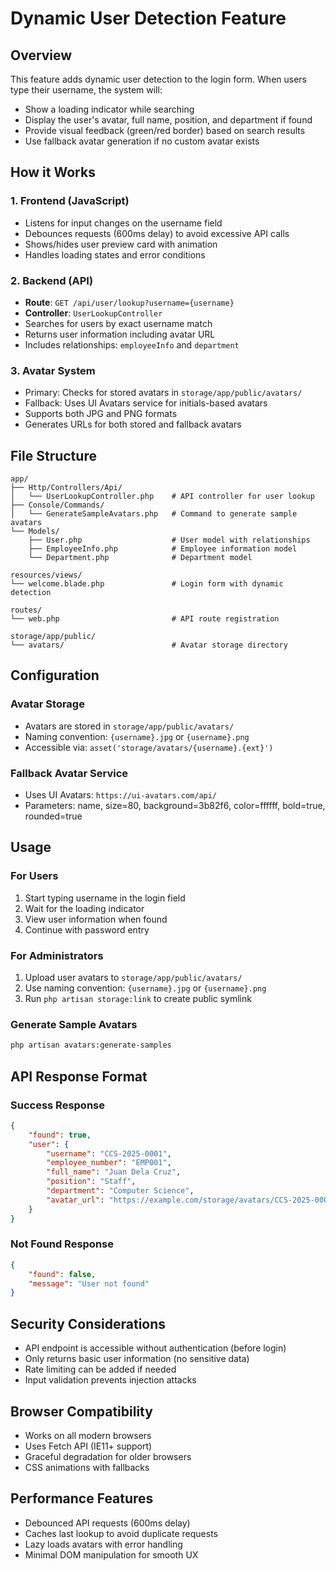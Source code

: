 # Dynamic User Detection Feature

## Overview

This feature adds dynamic user detection to the login form. When users type their username, the system will:

-   Show a loading indicator while searching
-   Display the user's avatar, full name, position, and department if found
-   Provide visual feedback (green/red border) based on search results
-   Use fallback avatar generation if no custom avatar exists

## How it Works

### 1. Frontend (JavaScript)

-   Listens for input changes on the username field
-   Debounces requests (600ms delay) to avoid excessive API calls
-   Shows/hides user preview card with animation
-   Handles loading states and error conditions

### 2. Backend (API)

-   **Route**: `GET /api/user/lookup?username={username}`
-   **Controller**: `UserLookupController`
-   Searches for users by exact username match
-   Returns user information including avatar URL
-   Includes relationships: `employeeInfo` and `department`

### 3. Avatar System

-   Primary: Checks for stored avatars in `storage/app/public/avatars/`
-   Fallback: Uses UI Avatars service for initials-based avatars
-   Supports both JPG and PNG formats
-   Generates URLs for both stored and fallback avatars

## File Structure

```
app/
├── Http/Controllers/Api/
│   └── UserLookupController.php    # API controller for user lookup
├── Console/Commands/
│   └── GenerateSampleAvatars.php   # Command to generate sample avatars
└── Models/
    ├── User.php                    # User model with relationships
    ├── EmployeeInfo.php            # Employee information model
    └── Department.php              # Department model

resources/views/
└── welcome.blade.php               # Login form with dynamic detection

routes/
└── web.php                         # API route registration

storage/app/public/
└── avatars/                        # Avatar storage directory
```

## Configuration

### Avatar Storage

-   Avatars are stored in `storage/app/public/avatars/`
-   Naming convention: `{username}.jpg` or `{username}.png`
-   Accessible via: `asset('storage/avatars/{username}.{ext}')`

### Fallback Avatar Service

-   Uses UI Avatars: `https://ui-avatars.com/api/`
-   Parameters: name, size=80, background=3b82f6, color=ffffff, bold=true, rounded=true

## Usage

### For Users

1. Start typing username in the login field
2. Wait for the loading indicator
3. View user information when found
4. Continue with password entry

### For Administrators

1. Upload user avatars to `storage/app/public/avatars/`
2. Use naming convention: `{username}.jpg` or `{username}.png`
3. Run `php artisan storage:link` to create public symlink

### Generate Sample Avatars

```bash
php artisan avatars:generate-samples
```

## API Response Format

### Success Response

```json
{
    "found": true,
    "user": {
        "username": "CCS-2025-0001",
        "employee_number": "EMP001",
        "full_name": "Juan Dela Cruz",
        "position": "Staff",
        "department": "Computer Science",
        "avatar_url": "https://example.com/storage/avatars/CCS-2025-0001.jpg"
    }
}
```

### Not Found Response

```json
{
    "found": false,
    "message": "User not found"
}
```

## Security Considerations

-   API endpoint is accessible without authentication (before login)
-   Only returns basic user information (no sensitive data)
-   Rate limiting can be added if needed
-   Input validation prevents injection attacks

## Browser Compatibility

-   Works on all modern browsers
-   Uses Fetch API (IE11+ support)
-   Graceful degradation for older browsers
-   CSS animations with fallbacks

## Performance Features

-   Debounced API requests (600ms delay)
-   Caches last lookup to avoid duplicate requests
-   Lazy loads avatars with error handling
-   Minimal DOM manipulation for smooth UX
